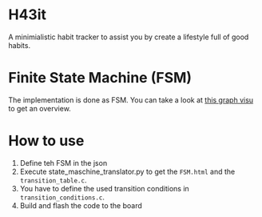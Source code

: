 # H43it 
A minimialistic habit tracker to assist you by create a lifestyle full of good habits. 


# Finite State Machine (FSM)
The implementation is done as FSM. You can take a look at [this graph visu](FSM.html) to get an overview. 

# How to use 
1. Define teh FSM in the json 
2. Execute state_maschine_translator.py to get the `FSM.html` and the `transition_table.c`. 
3. You have to define the used transition conditions in `transition_conditions.c`. 
4. Build and flash the code to the board  